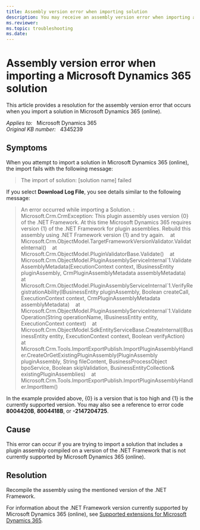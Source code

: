 ```yaml
---
title: Assembly version error when importing solution
description: You may receive an assembly version error when importing a Microsoft Dynamics 365 solution. Provides a resolution.
ms.reviewer:  
ms.topic: troubleshooting
ms.date: 
---
```

# Assembly version error when importing a Microsoft Dynamics 365 solution

This article provides a resolution for the assembly version error that occurs when you import a solution in Microsoft Dynamics 365 (online).

_Applies to:_ &nbsp; Microsoft Dynamics 365  
_Original KB number:_ &nbsp; 4345239

## Symptoms

When you attempt to import a solution in Microsoft Dynamics 365 (online), the import fails with the following message:

> The import of solution: [solution name] failed

If you select **Download Log File**, you see details similar to the following message:

> An error occurred while importing a Solution. : Microsoft.Crm.CrmException: This plugin assembly uses version {0} of the .NET Framework. At this time Microsoft Dynamics 365 requires version {1} of the .NET Framework for plugin assemblies. Rebuild this assembly using .NET Framework version {1} and try again.    at  Microsoft.Crm.ObjectModel.TargetFrameworkVersionValidator.ValidateInternal()    at Microsoft.Crm.ObjectModel.PluginValidatorBase.Validate()    at  Microsoft.Crm.ObjectModel.PluginAssemblyServiceInternal\`1.ValidateAssemblyMetadata(ExecutionContext context, IBusinessEntity pluginAssembly, CrmPluginAssemblyMetadata assemblyMetadata)    at  Microsoft.Crm.ObjectModel.PluginAssemblyServiceInternal\`1.VerifyRegistrationAbility(IBusinessEntity pluginAssembly, Boolean createCall, ExecutionContext context, CrmPluginAssemblyMetadata assemblyMetadata)    at  Microsoft.Crm.ObjectModel.PluginAssemblyServiceInternal\`1.ValidateOperation(String operationName, IBusinessEntity entity, ExecutionContext context)    at  Microsoft.Crm.ObjectModel.SdkEntityServiceBase.CreateInternal(IBusinessEntity entity, ExecutionContext context, Boolean verifyAction)    at  Microsoft.Crm.Tools.ImportExportPublish.ImportPluginAssemblyHandler.CreateOrGetExistingPluginAssembly(PluginAssembly pluginAssembly, String fileContent, BusinessProcessObject bpoService, Boolean skipValidation, BusinessEntityCollection& existingPluginAssemblies)    at  Microsoft.Crm.Tools.ImportExportPublish.ImportPluginAssemblyHandler.ImportItem()

In the example provided above, {0} is a version that is too high and {1} is the currently supported version. You may also see a reference to error code **8004420B**, **8004418B**, or **-2147204725**.

## Cause

This error can occur if you are trying to import a solution that includes a plugin assembly compiled on a version of the .NET Framework that is not currently supported by Microsoft Dynamics 365 (online).

## Resolution

Recompile the assembly using the mentioned version of the .NET Framework.

For information about the .NET Framework version currently supported by Microsoft Dynamics 365 (online), see [Supported extensions for Microsoft Dynamics 365](/previous-versions/dynamicscrm-2016/developers-guide/gg328350(v=crm.8)).
